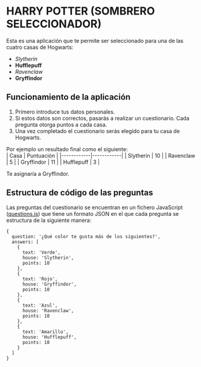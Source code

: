 # HARRY POTTER (SOMBRERO SELECCIONADOR)
Esta es una aplicación que te permite ser seleccionado para una de las cuatro casas de Hogwarts:
  * _Slytherin_
  * __Hufflepuff__
  * *Ravenclaw*
  * **Gryffindor**
    
## Funcionamiento de la aplicación
  1. Primero introduce tus datos personales.
  2. Si estos datos son correctos, pasarás a realizar un cuestionario. Cada pregunta otorga puntos a cada casa.
  3. Una vez completado el cuestionario serás elegido para tu casa de Hogwarts.

Por ejemplo un resultado final como el siguiente:  
| Casa       | Puntuación |
|------------|------------|
| Slytherin  | 10         |
| Ravenclaw  | 5          |
| Gryffindor | 11         |
| Hufflepuff | 3          |  

Te asignaría a Gryffindor.

## Estructura de código de las preguntas
Las preguntas del cuestionario se encuentran en un fichero JavaScript ([questions.js](https://github.com/BertoMP/harry-potter-para-fork/blob/main/js/questions.js)) que tiene un formato JSON 
en el que cada pregunta se estructura de la siguiente manera:
```
{
  question: '¿Qué color te gusta más de los siguientes?',
  answers: [
    {
      text: 'Verde',
      house: 'Slytherin',
      points: 10
    },
    {
      text: 'Rojo',
      house: 'Gryffindor',
      points: 10
    },
    {
      text: 'Azul',
      house: 'Ravenclaw',
      points: 10
    },
    {
      text: 'Amarillo',
      house: 'Hufflepuff',
      points: 10
    }
  ]
}
```
